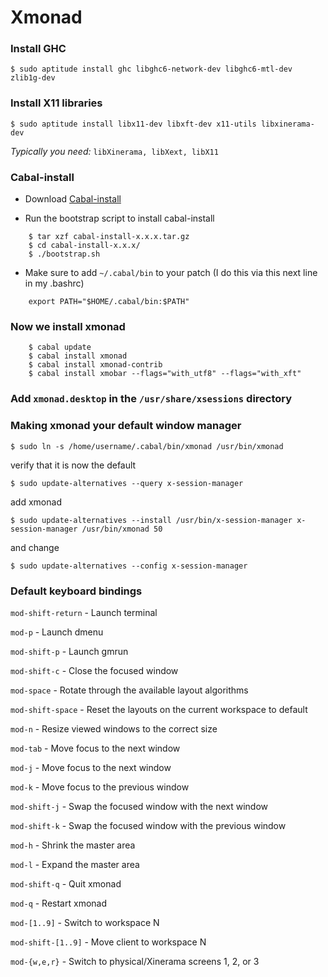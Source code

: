 # Xmonad

### Install GHC

    $ sudo aptitude install ghc libghc6-network-dev libghc6-mtl-dev zlib1g-dev

### Install X11 libraries

    $ sudo aptitude install libx11-dev libxft-dev x11-utils libxinerama-dev
_Typically you need:_ `libXinerama, libXext, libX11`
### Cabal-install
* Download [Cabal-install](http://hackage.haskell.org/packages/archive/cabal-install/)

* Run the bootstrap script to install cabal-install
```
    $ tar xzf cabal-install-x.x.x.tar.gz
    $ cd cabal-install-x.x.x/
    $ ./bootstrap.sh
```
* Make sure to add `~/.cabal/bin`  to your patch (I do this via this next line in my .bashrc)
```
    export PATH="$HOME/.cabal/bin:$PATH"
```

### Now we install xmonad
```
    $ cabal update
    $ cabal install xmonad
    $ cabal install xmonad-contrib
    $ cabal install xmobar --flags="with_utf8" --flags="with_xft"
```

### Add `xmonad.desktop` in the `/usr/share/xsessions` directory


### Making xmonad your default window manager

    $ sudo ln -s /home/username/.cabal/bin/xmonad /usr/bin/xmonad

verify that it is now the default

    $ sudo update-alternatives --query x-session-manager

add xmonad

    $ sudo update-alternatives --install /usr/bin/x-session-manager x-session-manager /usr/bin/xmonad 50

and change

    $ sudo update-alternatives --config x-session-manager
    
### Default keyboard bindings

`mod-shift-return` - Launch terminal

`mod-p` - Launch dmenu

`mod-shift-p` - Launch gmrun

`mod-shift-c` - Close the focused window

`mod-space` - Rotate through the available layout algorithms

`mod-shift-space` - Reset the layouts on the current workspace to default

`mod-n` - Resize viewed windows to the correct size

`mod-tab` - Move focus to the next window

`mod-j` - Move focus to the next window

`mod-k` - Move focus to the previous window

`mod-shift-j` - Swap the focused window with the next window

`mod-shift-k` - Swap the focused window with the previous window

`mod-h` - Shrink the master area

`mod-l` - Expand the master area

`mod-shift-q` - Quit xmonad

`mod-q` - Restart xmonad

`mod-[1..9]` - Switch to workspace N

`mod-shift-[1..9]` - Move client to workspace N

`mod-{w,e,r}` - Switch to physical/Xinerama screens 1, 2, or 3
